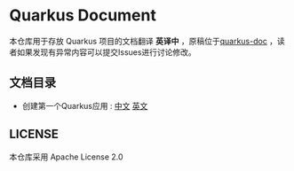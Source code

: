 # Quarkus Document
本仓库用于存放 Quarkus 项目的文档翻译 **英译中** ，原稿位于[quarkus-doc](https://github.com/quarkusio/quarkus/tree/main/docs/src/main/asciidoc) ，读者如果发现有异常内容可以提交Issues进行讨论修改。


## 文档目录
- 创建第一个Quarkus应用 : [中文](./generated-docs/getting-started-CN.html) [英文](./generated-docs/getting-started.html)

## LICENSE
本仓库采用 Apache License 2.0 